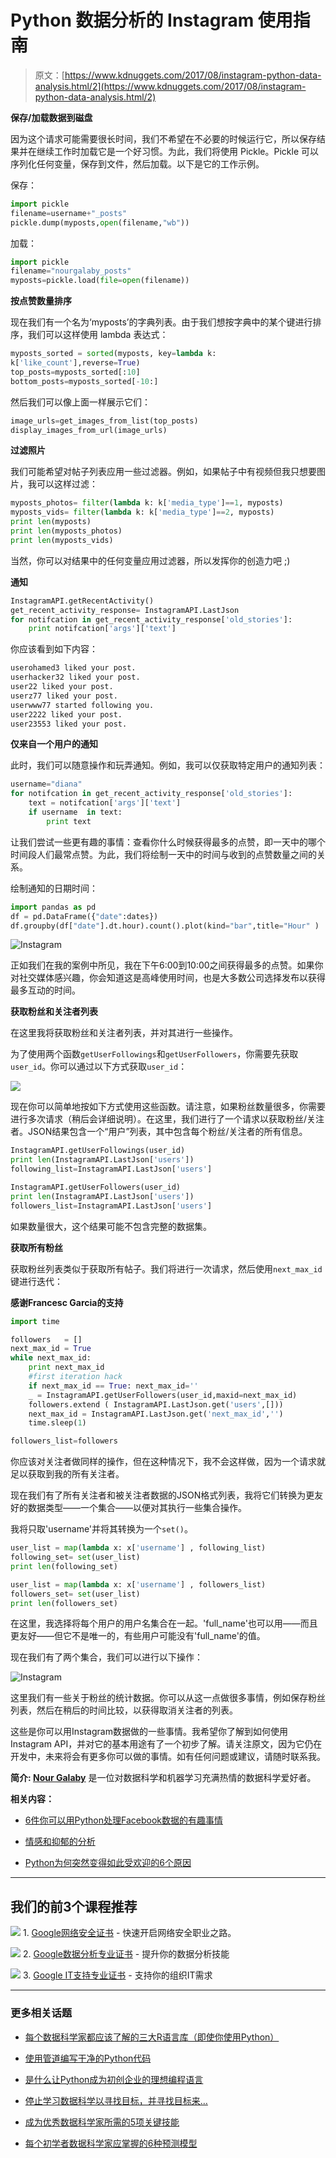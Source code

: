 # Python 数据分析的 Instagram 使用指南

> 原文：[https://www.kdnuggets.com/2017/08/instagram-python-data-analysis.html/2](https://www.kdnuggets.com/2017/08/instagram-python-data-analysis.html/2)

**保存/加载数据到磁盘**

因为这个请求可能需要很长时间，我们不希望在不必要的时候运行它，所以保存结果并在继续工作时加载它是一个好习惯。为此，我们将使用 Pickle。Pickle 可以序列化任何变量，保存到文件，然后加载。以下是它的工作示例。

保存：

```py
import pickle
filename=username+"_posts"
pickle.dump(myposts,open(filename,"wb"))
```

加载：

```py
import pickle
filename="nourgalaby_posts"
myposts=pickle.load(file=open(filename))
```

**按点赞数量排序**

现在我们有一个名为‘myposts’的字典列表。由于我们想按字典中的某个键进行排序，我们可以这样使用 lambda 表达式：

```py
myposts_sorted = sorted(myposts, key=lambda k:
k['like_count'],reverse=True) 
top_posts=myposts_sorted[:10]
bottom_posts=myposts_sorted[-10:]
```

然后我们可以像上面一样展示它们：

```py
image_urls=get_images_from_list(top_posts)
display_images_from_url(image_urls)
```

**过滤照片**

我们可能希望对帖子列表应用一些过滤器。例如，如果帖子中有视频但我只想要图片，我可以这样过滤：

```py
myposts_photos= filter(lambda k: k['media_type']==1, myposts)
myposts_vids= filter(lambda k: k['media_type']==2, myposts)
print len(myposts)
print len(myposts_photos)
print len(myposts_vids)
```

当然，你可以对结果中的任何变量应用过滤器，所以发挥你的创造力吧 ;)

**通知**

```py
InstagramAPI.getRecentActivity()
get_recent_activity_response= InstagramAPI.LastJson 
for notifcation in get_recent_activity_response['old_stories']:
    print notifcation['args']['text']
```

你应该看到如下内容：

```py
userohamed3 liked your post.
userhacker32 liked your post.
user22 liked your post.
userz77 liked your post.
userwww77 started following you.
user2222 liked your post.
user23553 liked your post.
```

**仅来自一个用户的通知**

此时，我们可以随意操作和玩弄通知。例如，我可以仅获取特定用户的通知列表：

```py
username="diana"
for notifcation in get_recent_activity_response['old_stories']:
    text = notifcation['args']['text']
    if username  in text:
        print text
```

让我们尝试一些更有趣的事情：查看你什么时候获得最多的点赞，即一天中的哪个时间段人们最常点赞。为此，我们将绘制一天中的时间与收到的点赞数量之间的关系。

绘制通知的日期时间：

```py
import pandas as pd
df = pd.DataFrame({"date":dates})
df.groupby(df["date"].dt.hour).count().plot(kind="bar",title="Hour" )
```

![Instagram](../Images/573488697377868a9508a7d15e74bf57.png)

正如我们在我的案例中所见，我在下午6:00到10:00之间获得最多的点赞。如果你对社交媒体感兴趣，你会知道这是高峰使用时间，也是大多数公司选择发布以获得最多互动的时间。

**获取粉丝和关注者列表**

在这里我将获取粉丝和关注者列表，并对其进行一些操作。

为了使用两个函数`getUserFollowings`和`getUserFollowers`，你需要先获取`user_id`。你可以通过以下方式获取`user_id`：

![](../Images/349b256a812148b872d80d90100a012e.png)

现在你可以简单地按如下方式使用这些函数。请注意，如果粉丝数量很多，你需要进行多次请求（稍后会详细说明）。在这里，我们进行了一个请求以获取粉丝/关注者。JSON结果包含一个“用户”列表，其中包含每个粉丝/关注者的所有信息。

```py
InstagramAPI.getUserFollowings(user_id)
print len(InstagramAPI.LastJson['users'])
following_list=InstagramAPI.LastJson['users']

InstagramAPI.getUserFollowers(user_id)
print len(InstagramAPI.LastJson['users'])
followers_list=InstagramAPI.LastJson['users']
```

如果数量很大，这个结果可能不包含完整的数据集。

**获取所有粉丝**

获取粉丝列表类似于获取所有帖子。我们将进行一次请求，然后使用`next_max_id`键进行迭代：

**感谢Francesc Garcia的支持**

```py
import time

followers   = []
next_max_id = True
while next_max_id:
    print next_max_id
    #first iteration hack
    if next_max_id == True: next_max_id=''
    _ = InstagramAPI.getUserFollowers(user_id,maxid=next_max_id)
    followers.extend ( InstagramAPI.LastJson.get('users',[]))
    next_max_id = InstagramAPI.LastJson.get('next_max_id','')
    time.sleep(1) 

followers_list=followers
```

你应该对关注者做同样的操作，但在这种情况下，我不会这样做，因为一个请求就足以获取到我的所有关注者。

现在我们有了所有关注者和被关注者数据的JSON格式列表，我将它们转换为更友好的数据类型——一个集合——以便对其执行一些集合操作。

我将只取'username'并将其转换为一个`set()`。

```py
user_list = map(lambda x: x['username'] , following_list)
following_set= set(user_list)
print len(following_set)

user_list = map(lambda x: x['username'] , followers_list)
followers_set= set(user_list)
print len(followers_set)
```

在这里，我选择将每个用户的用户名集合在一起。'full_name'也可以用——而且更友好——但它不是唯一的，有些用户可能没有'full_name'的值。

现在我们有了两个集合，我们可以进行以下操作：

![Instagram](../Images/ef186da22d5aa8788a9670210c1c67d8.png)

这里我们有一些关于粉丝的统计数据。你可以从这一点做很多事情，例如保存粉丝列表，然后在稍后的时间比较，以获得取消关注者的列表。

这些是你可以用Instagram数据做的一些事情。我希望你了解到如何使用Instagram API，并对它的基本用途有了一个初步了解。请关注原文，因为它仍在开发中，未来将会有更多你可以做的事情。如有任何问题或建议，请随时联系我。

**简介: [Nour Galaby](https://www.linkedin.com/in/nourgalaby/)** 是一位对数据科学和机器学习充满热情的数据科学爱好者。

**相关内容：**

+   [6件你可以用Python处理Facebook数据的有趣事情](/2017/06/6-interesting-things-facebook-python.html)

+   [情感和抑郁的分析](/2017/04/analytics-emotion-depression.html)

+   [Python为何突然变得如此受欢迎的6个原因](/2017/07/6-reasons-python-suddenly-super-popular.html)

* * *

## 我们的前3个课程推荐

![](../Images/0244c01ba9267c002ef39d4907e0b8fb.png) 1\. [Google网络安全证书](https://www.kdnuggets.com/google-cybersecurity) - 快速开启网络安全职业之路。

![](../Images/e225c49c3c91745821c8c0368bf04711.png) 2\. [Google数据分析专业证书](https://www.kdnuggets.com/google-data-analytics) - 提升你的数据分析技能

![](../Images/0244c01ba9267c002ef39d4907e0b8fb.png) 3\. [Google IT支持专业证书](https://www.kdnuggets.com/google-itsupport) - 支持你的组织IT需求

* * *

### 更多相关话题

+   [每个数据科学家都应该了解的三大R语言库（即使你使用Python）](https://www.kdnuggets.com/2021/12/three-r-libraries-every-data-scientist-know-even-python.html)

+   [使用管道编写干净的Python代码](https://www.kdnuggets.com/2021/12/write-clean-python-code-pipes.html)

+   [是什么让Python成为初创企业的理想编程语言](https://www.kdnuggets.com/2021/12/makes-python-ideal-programming-language-startups.html)

+   [停止学习数据科学以寻找目标，并寻找目标来…](https://www.kdnuggets.com/2021/12/stop-learning-data-science-find-purpose.html)

+   [成为优秀数据科学家所需的5项关键技能](https://www.kdnuggets.com/2021/12/5-key-skills-needed-become-great-data-scientist.html)

+   [每个初学者数据科学家应掌握的6种预测模型](https://www.kdnuggets.com/2021/12/6-predictive-models-every-beginner-data-scientist-master.html)
